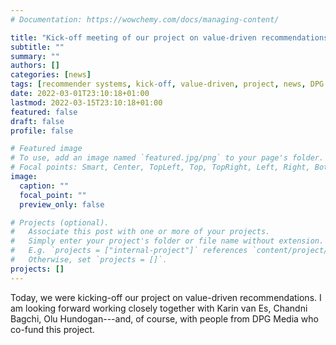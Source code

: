 ```yaml
---
# Documentation: https://wowchemy.com/docs/managing-content/

title: "Kick-off meeting of our project on value-driven recommendations."
subtitle: ""
summary: ""
authors: []
categories: [news]
tags: [recommender systems, kick-off, value-driven, project, news, DPG Media]
date: 2022-03-01T23:10:18+01:00
lastmod: 2022-03-15T23:10:18+01:00
featured: false
draft: false
profile: false

# Featured image
# To use, add an image named `featured.jpg/png` to your page's folder.
# Focal points: Smart, Center, TopLeft, Top, TopRight, Left, Right, BottomLeft, Bottom, BottomRight.
image:
  caption: ""
  focal_point: ""
  preview_only: false

# Projects (optional).
#   Associate this post with one or more of your projects.
#   Simply enter your project's folder or file name without extension.
#   E.g. `projects = ["internal-project"]` references `content/project/deep-learning/index.md`.
#   Otherwise, set `projects = []`.
projects: []
---
```


Today, we were kicking-off our project on value-driven recommendations. I am looking forward working closely together with Karin van Es, Chandni Bagchi, Olu Hundogan---and, of course, with people from DPG Media who co-fund this project.